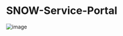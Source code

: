 # SNOW-Service-Portal
![image](https://user-images.githubusercontent.com/12488769/147889536-eaf5b80f-0e9e-4cc5-85e2-d4604f2b7b14.png)
